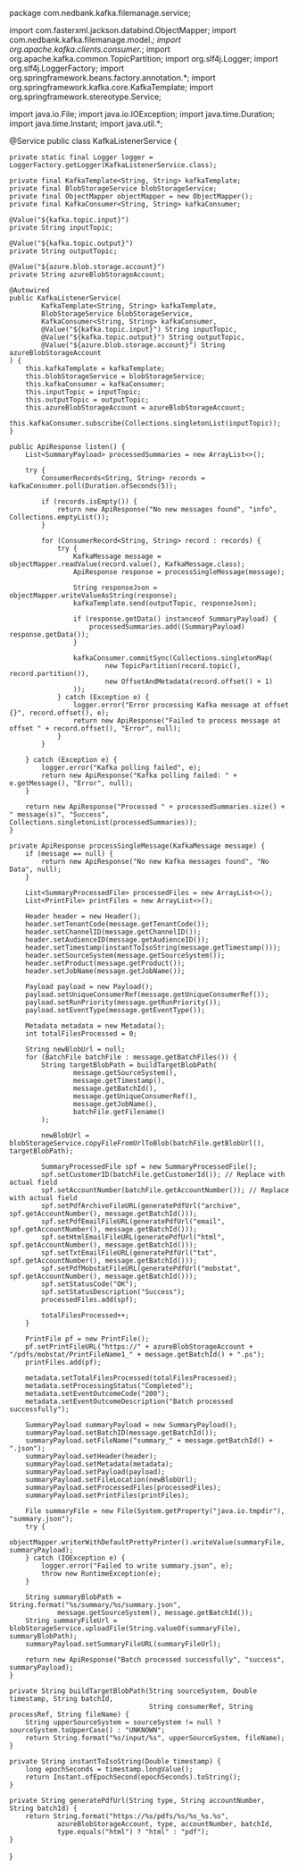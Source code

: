 package com.nedbank.kafka.filemanage.service;

import com.fasterxml.jackson.databind.ObjectMapper;
import com.nedbank.kafka.filemanage.model.*;
import org.apache.kafka.clients.consumer.*;
import org.apache.kafka.common.TopicPartition;
import org.slf4j.Logger;
import org.slf4j.LoggerFactory;
import org.springframework.beans.factory.annotation.*;
import org.springframework.kafka.core.KafkaTemplate;
import org.springframework.stereotype.Service;

import java.io.File;
import java.io.IOException;
import java.time.Duration;
import java.time.Instant;
import java.util.*;

@Service
public class KafkaListenerService {

    private static final Logger logger = LoggerFactory.getLogger(KafkaListenerService.class);

    private final KafkaTemplate<String, String> kafkaTemplate;
    private final BlobStorageService blobStorageService;
    private final ObjectMapper objectMapper = new ObjectMapper();
    private final KafkaConsumer<String, String> kafkaConsumer;

    @Value("${kafka.topic.input}")
    private String inputTopic;

    @Value("${kafka.topic.output}")
    private String outputTopic;

    @Value("${azure.blob.storage.account}")
    private String azureBlobStorageAccount;

    @Autowired
    public KafkaListenerService(
            KafkaTemplate<String, String> kafkaTemplate,
            BlobStorageService blobStorageService,
            KafkaConsumer<String, String> kafkaConsumer,
            @Value("${kafka.topic.input}") String inputTopic,
            @Value("${kafka.topic.output}") String outputTopic,
            @Value("${azure.blob.storage.account}") String azureBlobStorageAccount
    ) {
        this.kafkaTemplate = kafkaTemplate;
        this.blobStorageService = blobStorageService;
        this.kafkaConsumer = kafkaConsumer;
        this.inputTopic = inputTopic;
        this.outputTopic = outputTopic;
        this.azureBlobStorageAccount = azureBlobStorageAccount;
        this.kafkaConsumer.subscribe(Collections.singletonList(inputTopic));
    }

    public ApiResponse listen() {
        List<SummaryPayload> processedSummaries = new ArrayList<>();

        try {
            ConsumerRecords<String, String> records = kafkaConsumer.poll(Duration.ofSeconds(5));

            if (records.isEmpty()) {
                return new ApiResponse("No new messages found", "info", Collections.emptyList());
            }

            for (ConsumerRecord<String, String> record : records) {
                try {
                    KafkaMessage message = objectMapper.readValue(record.value(), KafkaMessage.class);
                    ApiResponse response = processSingleMessage(message);

                    String responseJson = objectMapper.writeValueAsString(response);
                    kafkaTemplate.send(outputTopic, responseJson);

                    if (response.getData() instanceof SummaryPayload) {
                        processedSummaries.add((SummaryPayload) response.getData());
                    }

                    kafkaConsumer.commitSync(Collections.singletonMap(
                            new TopicPartition(record.topic(), record.partition()),
                            new OffsetAndMetadata(record.offset() + 1)
                    ));
                } catch (Exception e) {
                    logger.error("Error processing Kafka message at offset {}", record.offset(), e);
                    return new ApiResponse("Failed to process message at offset " + record.offset(), "Error", null);
                }
            }

        } catch (Exception e) {
            logger.error("Kafka polling failed", e);
            return new ApiResponse("Kafka polling failed: " + e.getMessage(), "Error", null);
        }

        return new ApiResponse("Processed " + processedSummaries.size() + " message(s)", "Success", Collections.singletonList(processedSummaries));
    }

    private ApiResponse processSingleMessage(KafkaMessage message) {
        if (message == null) {
            return new ApiResponse("No new Kafka messages found", "No Data", null);
        }

        List<SummaryProcessedFile> processedFiles = new ArrayList<>();
        List<PrintFile> printFiles = new ArrayList<>();

        Header header = new Header();
        header.setTenantCode(message.getTenantCode());
        header.setChannelID(message.getChannelID());
        header.setAudienceID(message.getAudienceID());
        header.setTimestamp(instantToIsoString(message.getTimestamp()));
        header.setSourceSystem(message.getSourceSystem());
        header.setProduct(message.getProduct());
        header.setJobName(message.getJobName());

        Payload payload = new Payload();
        payload.setUniqueConsumerRef(message.getUniqueConsumerRef());
        payload.setRunPriority(message.getRunPriority());
        payload.setEventType(message.getEventType());

        Metadata metadata = new Metadata();
        int totalFilesProcessed = 0;

        String newBlobUrl = null;
        for (BatchFile batchFile : message.getBatchFiles()) {
            String targetBlobPath = buildTargetBlobPath(
                    message.getSourceSystem(),
                    message.getTimestamp(),
                    message.getBatchId(),
                    message.getUniqueConsumerRef(),
                    message.getJobName(),
                    batchFile.getFilename()
            );

            newBlobUrl = blobStorageService.copyFileFromUrlToBlob(batchFile.getBlobUrl(), targetBlobPath);

            SummaryProcessedFile spf = new SummaryProcessedFile();
            spf.setCustomerID(batchFile.getCustomerId()); // Replace with actual field
            spf.setAccountNumber(batchFile.getAccountNumber()); // Replace with actual field
            spf.setPdfArchiveFileURL(generatePdfUrl("archive", spf.getAccountNumber(), message.getBatchId()));
            spf.setPdfEmailFileURL(generatePdfUrl("email", spf.getAccountNumber(), message.getBatchId()));
            spf.setHtmlEmailFileURL(generatePdfUrl("html", spf.getAccountNumber(), message.getBatchId()));
            spf.setTxtEmailFileURL(generatePdfUrl("txt", spf.getAccountNumber(), message.getBatchId()));
            spf.setPdfMobstatFileURL(generatePdfUrl("mobstat", spf.getAccountNumber(), message.getBatchId()));
            spf.setStatusCode("OK");
            spf.setStatusDescription("Success");
            processedFiles.add(spf);

            totalFilesProcessed++;
        }

        PrintFile pf = new PrintFile();
        pf.setPrintFileURL("https://" + azureBlobStorageAccount + "/pdfs/mobstat/PrintFileName1_" + message.getBatchId() + ".ps");
        printFiles.add(pf);

        metadata.setTotalFilesProcessed(totalFilesProcessed);
        metadata.setProcessingStatus("Completed");
        metadata.setEventOutcomeCode("200");
        metadata.setEventOutcomeDescription("Batch processed successfully");

        SummaryPayload summaryPayload = new SummaryPayload();
        summaryPayload.setBatchID(message.getBatchId());
        summaryPayload.setFileName("summary_" + message.getBatchId() + ".json");
        summaryPayload.setHeader(header);
        summaryPayload.setMetadata(metadata);
        summaryPayload.setPayload(payload);
        summaryPayload.setFileLocation(newBlobUrl);
        summaryPayload.setProcessedFiles(processedFiles);
        summaryPayload.setPrintFiles(printFiles);

        File summaryFile = new File(System.getProperty("java.io.tmpdir"), "summary.json");
        try {
            objectMapper.writerWithDefaultPrettyPrinter().writeValue(summaryFile, summaryPayload);
        } catch (IOException e) {
            logger.error("Failed to write summary.json", e);
            throw new RuntimeException(e);
        }

        String summaryBlobPath = String.format("%s/summary/%s/summary.json",
                message.getSourceSystem(), message.getBatchId());
        String summaryFileUrl = blobStorageService.uploadFile(String.valueOf(summaryFile), summaryBlobPath);
        summaryPayload.setSummaryFileURL(summaryFileUrl);

        return new ApiResponse("Batch processed successfully", "success", summaryPayload);
    }

    private String buildTargetBlobPath(String sourceSystem, Double timestamp, String batchId,
                                       String consumerRef, String processRef, String fileName) {
        String upperSourceSystem = sourceSystem != null ? sourceSystem.toUpperCase() : "UNKNOWN";
        return String.format("%s/input/%s", upperSourceSystem, fileName);
    }

    private String instantToIsoString(Double timestamp) {
        long epochSeconds = timestamp.longValue();
        return Instant.ofEpochSecond(epochSeconds).toString();
    }

    private String generatePdfUrl(String type, String accountNumber, String batchId) {
        return String.format("https://%s/pdfs/%s/%s_%s.%s",
                azureBlobStorageAccount, type, accountNumber, batchId,
                type.equals("html") ? "html" : "pdf");
    }
}
